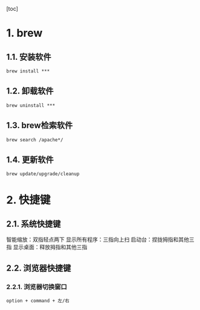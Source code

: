 [toc]

# 1. brew
## 1.1. 安装软件
```
brew install ***
```

## 1.2. 卸载软件
```
brew uninstall ***
```

## 1.3. brew检索软件
```
brew search /apache*/
```

## 1.4. 更新软件
```
brew update/upgrade/cleanup
```

# 2. 快捷键
## 2.1. 系统快捷键
智能缩放：双指轻点两下
显示所有程序：三指向上扫
启动台：捏拢拇指和其他三指
显示桌面：释放拇指和其他三指


## 2.2. 浏览器快捷键
### 2.2.1. 浏览器切换窗口
```
option + command + 左/右
```